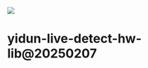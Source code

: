 [![](https://jitpack.io/v/LnpUpmQ/yidun-live-detect-hw-lib.svg)](https://jitpack.io/#LnpUpmQ/yidun-live-detect-hw-lib)

# yidun-live-detect-hw-lib@20250207
